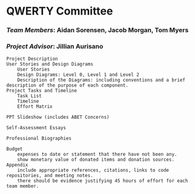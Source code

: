 # QWERTY Committee
### *Team Members*: Aidan Sorensen, Jacob Morgan, Tom Myers
### *Project Advisor*: Jillian Aurisano
    
    Project Description
    User Stories and Design Diagrams
        User Stories
        Design Diagrams: Level 0, Level 1 and Level 2 
        Description of the Diagrams: including conventions and a brief description of the purpose of each component.
    Project Tasks and Timeline
        Task List
        Timeline
        Effort Matrix

    PPT Slideshow (includes ABET Concerns)
    
    Self-Assessment Essays
    
    Professional Biographies
    
    Budget
        expenses to date or statement that there have not been any.
        show monetary value of donated items and donation sources.
    Appendix
        include appropriate references, citations, links to code repositories, and meeting notes.
        there should be evidence justifying 45 hours of effort for each team member.

